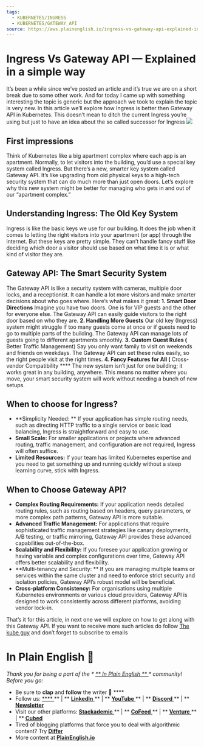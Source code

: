 ```yaml
---
tags:
  - KUBERNETES/INGRESS
  - KUBERNETES/GATEWAY_API
source: https://aws.plainenglish.io/ingress-vs-gateway-api-explained-in-a-simple-00966cabf396
---
```





# Ingress Vs Gateway API — Explained in a simple way

It’s been a while since we’ve posted an article and it’s true we are on a short break due to some other work. And for today I came up with something interesting the topic is generic but the approach we took to explain the topic is very new. In this article we’ll explore how Ingress is better then Gateway API in Kubernetes. This doesn’t mean to ditch the current Ingress you’re using but just to have an idea about the so called successor for Ingress
![](https://miro.medium.com/v2/resize:fit:700/1*vCAv_AHt2pOJtq0qeKQHzg.png) 


## First impressions

Think of Kubernetes like a big apartment complex where each app is an apartment. Normally, to let visitors into the building, you’d use a special key system called Ingress. But there’s a new, smarter key system called Gateway API. It’s like upgrading from old physical keys to a high-tech security system that can do much more than just open doors. Let’s explore why this new system might be better for managing who gets in and out of our “apartment complex.”


## Understanding Ingress: The Old Key System

Ingress is like the basic keys we use for our building. It does the job when it comes to letting the right visitors into your apartment (or app) through the internet. But these keys are pretty simple. They can’t handle fancy stuff like deciding which door a visitor should use based on what time it is or what kind of visitor they are.


## Gateway API: The Smart Security System

The Gateway API is like a security system with cameras, multiple door locks, and a receptionist. It can handle a lot more visitors and make smarter decisions about who goes where. Here’s what makes it great:
 **1. Smart Door Directions** 
Imagine you have two doors. One is for VIP guests and the other for everyone else. The Gateway API can easily guide visitors to the right door based on who they are.
 **2. Handling More Guests** 
Our old key (Ingress) system might struggle if too many guests come at once or if guests need to go to multiple parts of the building. The Gateway API can manage lots of guests going to different apartments smoothly.
 **3. Custom Guest Rules (** Better Traffic Management)
Say you only want family to visit on weekends and friends on weekdays. The Gateway API can set these rules easily, so the right people visit at the right times.
 **4. Fancy Features for All (** Cross-vendor Compatibility **** 
The new system isn’t just for one building; it works great in any building, anywhere. This means no matter where you move, your smart security system will work without needing a bunch of new setups.


## When to choose for Ingress?

-  **Simplicity Needed: ** If your application has simple routing needs, such as directing HTTP traffic to a single service or basic load balancing, Ingress is straightforward and easy to use.
-  **Small Scale:**  For smaller applications or projects where advanced routing, traffic management, and configuration are not required, Ingress will often suffice.
-  **Limited Resources:**  If your team has limited Kubernetes expertise and you need to get something up and running quickly without a steep learning curve, stick with Ingress.



## When to Choose Gateway API?

-  **Complex Routing Requirements:**  If your application needs detailed routing rules, such as routing based on headers, query parameters, or more complex path patterns, Gateway API is more suitable.
-  **Advanced Traffic Management:**  For applications that require sophisticated traffic management strategies like canary deployments, A/B testing, or traffic mirroring, Gateway API provides these advanced capabilities out-of-the-box.
-  **Scalability and Flexibility:**  If you foresee your application growing or having variable and complex configurations over time, Gateway API offers better scalability and flexibility.
-  **Multi-tenancy and Security: ** If you are managing multiple teams or services within the same cluster and need to enforce strict security and isolation policies, Gateway API’s robust model will be beneficial.
-  **Cross-platform Consistency:**  For organisations using multiple Kubernetes environments or various cloud providers, Gateway API is designed to work consistently across different platforms, avoiding vendor lock-in.

That’s it for this article, in next one we will explore on how to get along with this Gateway API. If you want to receive more such articles do follow  [The kube guy](https://medium.com/u/54b070394829?source=post_page-----00966cabf396--------------------------------)  and don’t forget to subscribe to emails


# In Plain English 🚀

 *Thank you for being a part of the *  [ ** *In Plain English* **  ](https://plainenglish.io/) * community! Before you go:* 
- Be sure to  **clap**  and  **follow**  the writer ️👏 **** 
- Follow us:  [ ****  ](https://twitter.com/inPlainEngHQ) ** | **  [ **LinkedIn**  ](https://www.linkedin.com/company/inplainenglish/) ** | **  [ **YouTube**  ](https://www.youtube.com/channel/UCtipWUghju290NWcn8jhyAw) ** | **  [ **Discord**  ](https://discord.gg/in-plain-english-709094664682340443) ** | **  [ **Newsletter**  ](https://newsletter.plainenglish.io/)
- Visit our other platforms:  [ **Stackademic**  ](https://stackademic.com/) ** | **  [ **CoFeed**  ](https://cofeed.app/) ** | **  [ **Venture**  ](https://venturemagazine.net/) ** | **  [ **Cubed**  ](https://blog.cubed.run/)
- Tired of blogging platforms that force you to deal with algorithmic content? Try  [ **Differ**  ](https://differ.blog/)
- More content at  [ **PlainEnglish.io**  ](https://plainenglish.io/)

